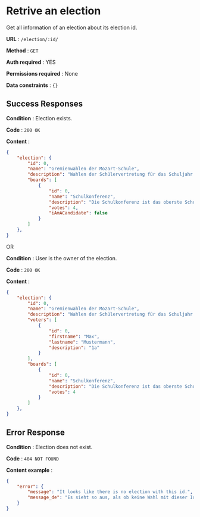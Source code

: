 # Retrive an election

Get all information of an election about its election id.

**URL** : `/election/:id/`

**Method** : `GET`

**Auth required** : YES

**Permissions required** : None

**Data constraints** : `{}`

## Success Responses

**Condition** : Election exists.

**Code** : `200 OK`

**Content** : 
```json
{
    "election": {
        "id": 0,
        "name": "Gremienwahlen der Mozart-Schule",
        "description": "Wahlen der Schülervertretung für das Schuljahr 2019/20",
        "boards": [
            {
                "id": 0,
                "name": "Schulkonferenz",
                "description": "Die Schulkonferenz ist das oberste Schulgremium.",
                "votes": 4,
                "iAmACandidate": false
            }
        ]
    },
}
```

OR

**Condition** : User is the owner of the election.

**Code** : `200 OK`

**Content** : 
```json
{
    "election": {
        "id": 0,
        "name": "Gremienwahlen der Mozart-Schule",
        "description": "Wahlen der Schülervertretung für das Schuljahr 2019/20",
        "voters": [
            {
                "id": 0,
                "firstname": "Max",
                "lastname": "Mustermann",
                "description": "1a"
            }
        ],
        "boards": [
            {
                "id": 0,
                "name": "Schulkonferenz",
                "description": "Die Schulkonferenz ist das oberste Schulgremium.",
                "votes": 4
            }
        ]
    },
}
```
## Error Response

**Condition** : Election does not exist.

**Code** : `404 NOT FOUND`

**Content example** :

```json
{
    "error": {
        "message": "It looks like there is no election with this id.",
        "message_de": "Es sieht so aus, als ob keine Wahl mit dieser Id existiert."
    }
}
```